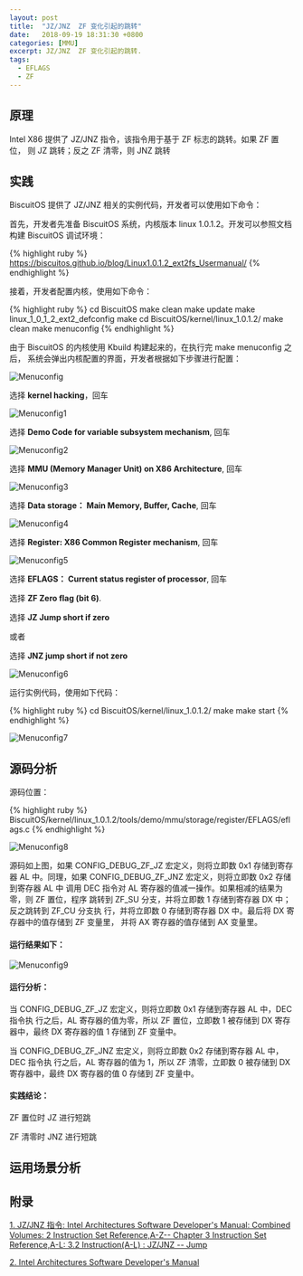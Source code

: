 ```yaml
---
layout: post
title:  "JZ/JNZ  ZF 变化引起的跳转"
date:   2018-09-19 18:31:30 +0800
categories: [MMU]
excerpt: JZ/JNZ  ZF 变化引起的跳转.
tags:
  - EFLAGS
  - ZF
---
```


## 原理

Intel X86 提供了 JZ/JNZ 指令，该指令用于基于 ZF 标志的跳转。如果 ZF 置位，
则 JZ 跳转；反之 ZF 清零，则 JNZ 跳转

## 实践

BiscuitOS 提供了 JZ/JNZ 相关的实例代码，开发者可以使用如下命令：

首先，开发者先准备 BiscuitOS 系统，内核版本 linux 1.0.1.2。开发可以参照文档
构建 BiscuitOS 调试环境：

{% highlight ruby %}
https://biscuitos.github.io/blog/Linux1.0.1.2_ext2fs_Usermanual/
{% endhighlight %}


接着，开发者配置内核，使用如下命令：

{% highlight ruby %}
cd BiscuitOS
make clean
make update
make linux_1_0_1_2_ext2_defconfig
make
cd BiscuitOS/kernel/linux_1.0.1.2/
make clean
make menuconfig
{% endhighlight %}

由于 BiscuitOS 的内核使用 Kbuild 构建起来的，在执行完 make menuconfig 之后，
系统会弹出内核配置的界面，开发者根据如下步骤进行配置：

![Menuconfig](https://raw.githubusercontent.com/EmulateSpace/PictureSet/master/BiscuitOS/kernel/MMU000003.png)

选择 **kernel hacking**，回车

![Menuconfig1](https://raw.githubusercontent.com/EmulateSpace/PictureSet/master/BiscuitOS/kernel/MMU000004.png)

选择 **Demo Code for variable subsystem mechanism**, 回车

![Menuconfig2](https://raw.githubusercontent.com/EmulateSpace/PictureSet/master/BiscuitOS/kernel/MMU000005.png)

选择 **MMU (Memory Manager Unit) on X86 Architecture**, 回车

![Menuconfig3](https://raw.githubusercontent.com/EmulateSpace/PictureSet/master/BiscuitOS/kernel/MMU000006.png)

选择 **Data storage： Main  Memory, Buffer, Cache**, 回车

![Menuconfig4](https://raw.githubusercontent.com/EmulateSpace/PictureSet/master/BiscuitOS/kernel/MMU000007.png)

选择 **Register: X86 Common Register mechanism**, 回车

![Menuconfig5](https://raw.githubusercontent.com/EmulateSpace/PictureSet/master/BiscuitOS/kernel/MMU000008.png)

选择 **EFLAGS： Current status register of processor**, 回车

选择 **ZF Zero flag (bit 6)**.

选择 **JZ    Jump short if zero**

或者

选择 **JNZ  jump short if not zero**

![Menuconfig6](https://raw.githubusercontent.com/EmulateSpace/PictureSet/master/BiscuitOS/kernel/MMU000326.png)

运行实例代码，使用如下代码：

{% highlight ruby %}
cd BiscuitOS/kernel/linux_1.0.1.2/
make 
make start
{% endhighlight %}

![Menuconfig7](https://raw.githubusercontent.com/EmulateSpace/PictureSet/master/BiscuitOS/kernel/MMU000327.png)

## 源码分析

源码位置：

{% highlight ruby %}
BiscuitOS/kernel/linux_1.0.1.2/tools/demo/mmu/storage/register/EFLAGS/eflags.c
{% endhighlight %}

![Menuconfig8](https://raw.githubusercontent.com/EmulateSpace/PictureSet/master/BiscuitOS/kernel/MMU000328.png)

源码如上图，如果 CONFIG_DEBUG_ZF_JZ 宏定义，则将立即数 0x1 存储到寄存器 AL 
中。同理，如果 CONFIG_DEBUG_ZF_JNZ 宏定义，则将立即数 0x2 存储到寄存器 AL 中
调用 DEC 指令对 AL 寄存器的值减一操作。如果相减的结果为零，则 ZF 置位，程序
跳转到 ZF_SU 分支，并将立即数 1 存储到寄存器 DX 中；反之跳转到 ZF_CU 分支执
行，并将立即数 0 存储到寄存器 DX 中。最后将 DX 寄存器中的值存储到 ZF 变量里，
并将 AX 寄存器的值存储到 AX 变量里。

#### 运行结果如下：

![Menuconfig9](https://raw.githubusercontent.com/EmulateSpace/PictureSet/master/BiscuitOS/kernel/MMU000329.png)

#### 运行分析：

当 CONFIG_DEBUG_ZF_JZ 宏定义，则将立即数 0x1 存储到寄存器 AL 中，DEC 指令执
行之后，AL 寄存器的值为零，所以 ZF 置位，立即数 1 被存储到 DX 寄存器中，最终 
DX 寄存器的值 1 存储到 ZF 变量中。

当 CONFIG_DEBUG_ZF_JNZ 宏定义，则将立即数 0x2 存储到寄存器 AL 中，DEC 指令执
行之后，AL 寄存器的值为 1，所以 ZF 清零，立即数 0 被存储到 DX 寄存器中，最终 
DX 寄存器的值 0 存储到 ZF 变量中。

#### 实践结论：

ZF 置位时 JZ 进行短跳

ZF 清零时 JNZ 进行短跳

## 运用场景分析

## 附录

[1. JZ/JNZ 指令: Intel Architectures Software Developer's Manual: Combined Volumes: 2 Instruction Set Reference,A-Z-- Chapter 3 Instruction Set Reference,A-L: 3.2 Instruction(A-L) : JZ/JNZ -- Jump](https://software.intel.com/en-us/articles/intel-sdm)

[2. Intel Architectures Software Developer's Manual](https://github.com/BiscuitOS/Documentation/blob/master/Datasheet/Intel-IA32_DevelopmentManual.pdf)
